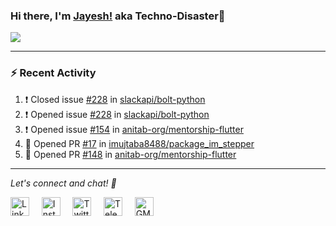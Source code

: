 ### Hi there, I'm [Jayesh!](https://technodisaster.wtf) aka Techno-Disaster👋

<a href="https://github.com/anuraghazra/github-readme-stats">
  <img align="center" src="https://github-readme-stats.vercel.app/api?username=Techno-Disaster&show_icons=true&include_all_commits=true&theme=default&count_private=true" />
</a>

---

### :zap: Recent Activity

<!--START_SECTION:activity-->
1. ❗️ Closed issue [#228](https://github.com//slackapi/bolt-python/issues/228) in [slackapi/bolt-python](https://github.com//slackapi/bolt-python)
2. ❗️ Opened issue [#228](https://github.com//slackapi/bolt-python/issues/228) in [slackapi/bolt-python](https://github.com//slackapi/bolt-python)
3. ❗️ Opened issue [#154](https://github.com//anitab-org/mentorship-flutter/issues/154) in [anitab-org/mentorship-flutter](https://github.com//anitab-org/mentorship-flutter)
4. 💪 Opened PR [#17](https://github.com//imujtaba8488/package_im_stepper/pull/17) in [imujtaba8488/package_im_stepper](https://github.com//imujtaba8488/package_im_stepper)
5. 💪 Opened PR [#148](https://github.com//anitab-org/mentorship-flutter/pull/148) in [anitab-org/mentorship-flutter](https://github.com//anitab-org/mentorship-flutter)
<!--END_SECTION:activity-->






---

<i> Let's connect and chat! :incoming_envelope: </i>

<a href="https://www.linkedin.com/in/techno_disaster"><img src="https://cdn.jsdelivr.net/npm/simple-icons@v3/icons/linkedin.svg" width="30px" alt="LinkedIn"></a> &nbsp; &nbsp;
<a href="https://instagram.com/techno_disaster"><img src="https://cdn.jsdelivr.net/npm/simple-icons@v3/icons/instagram.svg" width="30px" alt="Instagram"></a> &nbsp; &nbsp;
<a href="https://twitter.com/techno_disaster"><img src="https://cdn.jsdelivr.net/npm/simple-icons@v3/icons/twitter.svg" width="30px" alt="Twitter"></a> &nbsp; &nbsp;
<a href="https://t.me/techno_disaster"><img src="https://cdn.jsdelivr.net/npm/simple-icons@v3/icons/telegram.svg" width="30px" alt="Telegram"></a> &nbsp; &nbsp;
<a href="mailto:nirvejayesh@gmail.com"><img src="https://cdn.jsdelivr.net/npm/simple-icons@v3/icons/gmail.svg" width="30px" alt="GMail"></a> &nbsp; &nbsp;
